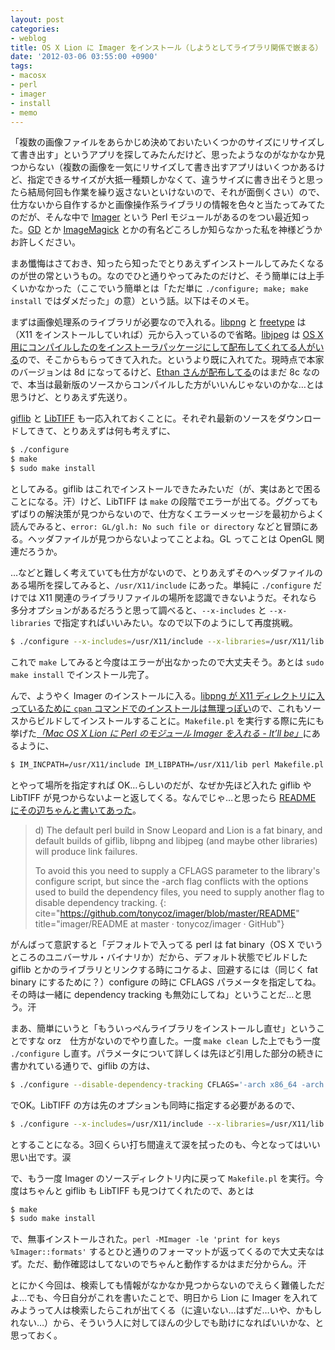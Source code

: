 ```yaml
---
layout: post
categories:
- weblog
title: OS X Lion に Imager をインストール（しようとしてライブラリ関係で嵌まる）
date: '2012-03-06 03:55:00 +0900'
tags:
- macosx
- perl
- imager
- install
- memo
---
```

「複数の画像ファイルをあらかじめ決めておいたいくつかのサイズにリサイズして書き出す」というアプリを探してみたんだけど、思ったようなのがなかなか見つからない（複数の画像を一気にリサイズして書き出すアプリはいくつかあるけど、指定できるサイズが大抵一種類しかなくて、違うサイズに書き出そうと思ったら結局何回も作業を繰り返さないといけないので、それが面倒くさい）ので、仕方ないから自作するかと画像操作系ライブラリの情報を色々と当たってみてたのだが、そんな中で [Imager][1] という Perl モジュールがあるのをつい最近知った。[GD][2] とか [ImageMagick][3] とかの有名どころしか知らなかった私を神様どうかお許しください。

まあ懺悔はさておき、知ったら知ったでとりあえずインストールしてみたくなるのが世の常というもの。なのでひと通りやってみたのだけど、そう簡単には上手くいかなかった（ここでいう簡単とは「ただ単に `./configure; make; make install` ではダメだった」の意）という話。以下はそのメモ。

<!-- more -->

まずは画像処理系のライブラリが必要なので入れる。[libpng][4] と [freetype][5] は（X11 をインストールしていれば）元から入っているので省略。[libjpeg][6] は [OS X 用にコンパイルしたのをインストーラパッケージにして配布してくれてる人がいる][7]ので、そこからもらってきて入れた。というより既に入れてた。現時点で本家のバージョンは 8d になってるけど、[Ethan さんが配布してる][7]のはまだ 8c なので、本当は最新版のソースからコンパイルした方がいいんじゃないのかな…とは思うけど、とりあえず先送り。

[giflib][8] と [LibTIFF][9] も一応入れておくことに。それぞれ最新のソースをダウンロードしてきて、とりあえずは何も考えずに、

~~~bash
$ ./configure
$ make
$ sudo make install
~~~

としてみる。giflib はこれでインストールできたみたいだ（が、実はあとで困ることになる。汗）けど、LibTIFF は `make` の段階でエラーが出てる。ググってもずばりの解決策が見つからないので、仕方なくエラーメッセージを最初からよく読んでみると、`error: GL/gl.h: No such file or directory` などと冒頭にある。ヘッダファイルが見つからないよってことよね。GL ってことは OpenGL 関連だろうか。

…などと難しく考えていても仕方がないので、とりあえずそのヘッダファイルのある場所を探してみると、`/usr/X11/include` にあった。単純に `./configure` だけでは X11 関連のライブラリファイルの場所を認識できないようだ。それなら多分オプションがあるだろうと思って調べると、`--x-includes` と `--x-libraries` で指定すればいいみたい。なので以下のようにして再度挑戦。

~~~bash
$ ./configure --x-includes=/usr/X11/include --x-libraries=/usr/X11/lib
~~~

これで `make` してみると今度はエラーが出なかったので大丈夫そう。あとは `sudo make install` でインストール完了。

んで、ようやく Imager のインストールに入る。[libpng が X11 ディレクトリに入っているために `cpan` コマンドでのインストールは無理っぽい][10]ので、これもソースからビルドしてインストールすることに。`Makefile.pl` を実行する際に先にも挙げた[<cite>「Mac OS X Lion に Perl のモジュール Imager を入れる - It’ll be」</cite>][10]にあるように、

~~~bash
$ IM_INCPATH=/usr/X11/include IM_LIBPATH=/usr/X11/lib perl Makefile.pl
~~~

とやって場所を指定すれば OK…らしいのだが、なぜか先ほど入れた giflib や LibTIFF が見つからないよーと返してくる。なんでじゃ…と思ったら [README にその辺ちゃんと書いてあった][11]。

> d) The default perl build in Snow Leopard and Lion is a fat binary, and default builds of giflib, libpng and libjpeg (and maybe other libraries) will produce link failures.
> 
> To avoid this you need to supply a CFLAGS parameter to the library's configure script, but since the -arch flag conflicts with the options used to build the dependency files, you need to supply another flag to disable dependency tracking.
{: cite="https://github.com/tonycoz/imager/blob/master/README" title="imager/README at master · tonycoz/imager · GitHub"}

がんばって意訳すると「デフォルトで入ってる perl は fat binary（OS X でいうところのユニバーサル・バイナリか）だから、デフォルト状態でビルドした giflib とかのライブラリとリンクする時にコケるよ、回避するには（同じく fat binary にするために？）configure の時に CFLAGS パラメータを指定してね。その時は一緒に dependency tracking も無効にしてね」ということだ…と思う。汗

まあ、簡単にいうと「もういっぺんライブラリをインストールし直せ」ということですな orz　仕方がないのでやり直した。一度 `make clean` した上でもう一度 `./configure` し直す。パラメータについて詳しくは先ほど引用した部分の続きに書かれている通りで、giflib の方は、

~~~bash
$ ./configure --disable-dependency-tracking CFLAGS='-arch x86_64 -arch i386'
~~~

でOK。LibTIFF の方は先のオプションも同時に指定する必要があるので、

~~~bash
$ ./configure --x-includes=/usr/X11/include --x-libraries=/usr/X11/lib --disable-dependency-tracking CFLAG='-arch x86_64 -arch i386'
~~~

とすることになる。3回くらい打ち間違えて涙を拭ったのも、今となってはいい思い出です。涙

で、もう一度 Imager のソースディレクトリ内に戻って `Makefile.pl` を実行。今度はちゃんと giflib も LibTIFF も見つけてくれたので、あとは

~~~bash
$ make
$ sudo make install
~~~

で、無事インストールされた。`perl -MImager -le 'print for keys %Imager::formats'` するとひと通りのフォーマットが返ってくるので大丈夫なはず。ただ、動作確認はしてないのでちゃんと動作するかはまだ分からん。汗

とにかく今回は、検索しても情報がなかなか見つからないのでえらく難儀しただよ…でも、今日自分がこれを書いたことで、明日から Lion に Imager を入れてみようって人は検索したらこれが出てくる（に違いない…はずだ…いや、かもしれない…）から、そういう人に対してほんの少しでも助けになればいいかな、と思っておく。



[1]: http://imager.perl.org/ "News - Imager"
[2]: http://www.boutell.com/gd/ "GD Graphics Library"
[3]: http://www.imagemagick.org/ "ImageMagick: Convert, Edit, Or Compose Bitmap Images"
[4]: http://www.libpng.org/pub/png/libpng.html "libpng Home Page"
[5]: http://www.freetype.org/ "The FreeType Project"
[6]: http://www.ijg.org/ "Independent JPEG Group"
[7]: http://ethan.tira-thompson.com/Mac_OS_X_Ports.html "Mac OS X Ports"
[8]: http://sourceforge.net/projects/giflib/ "giflib -- A library for processing GIFs | Free Audio &amp;amp; Video software downloads at SourceForge.net"
[9]: http://www.remotesensing.org/libtiff/ "LibTIFF - TIFF Library and Utilities"
[10]: http://d.hatena.ne.jp/ks0608/20111123/1322002034 "Mac OS X Lion に Perl のモジュール Imager を入れる - It’ll be"
[11]: https://github.com/tonycoz/imager/blob/master/README "imager/README at master · tonycoz/imager · GitHub"
